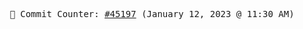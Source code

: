<p align="center">
    <samp>
        📮 Commit Counter: <a href="https://github.com/Javascript-void0/Javascript-void0/commits/main">#45197</a> (January 12, 2023 @ 11:30 AM)
    </samp>
</p>